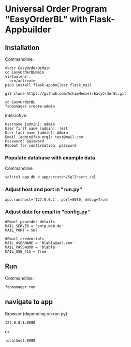 # Universal Order Program "EasyOrderBL" with Flask-Appbuilder
## Installation
Commandline:

    mkdir EasyOrderBLMain
    cd EasyOrderBLMain
    virtualenv .
    . bin/activate
    pip3 install flask-appbuilder flask_mail
    
    git clone https://github.com/AchimMenzel/EasyOrderBL.git
    
    cd EasyOrderBL
    fabmanager create-admin
    
Interactive:

    Username [admin]: admin
    User first name [admin]: Test
    User last name [admin]: Admin
    Email [admin@fab.org]: test@mail.com
    Password: password
    Repeat for confirmation: password

### Populate database with example data
Commandline:

    sqlite3 app.db < app/scratch/SqlInsert.sql

### Adjust host and port in "run.py"
    
    app.run(host='127.0.0.1', port=8080, debug=True)

### Adjust data for email in "config.py"

    #Email provider details
    MAIL_SERVER = 'smtp.web.de'
    MAIL_PORT = 587

    #Email credentials
    MAIL_USERNAME = 'blabla@aol.com'
    MAIL_PASSWORD = 'blabla'
    MAIL_USE_TLS = True

## Run
Commandline:

    fabmanager run
## navigate to app
Browser (depending on run.py):
    
    127.0.0.1:8080
or:

    localhost:8080
